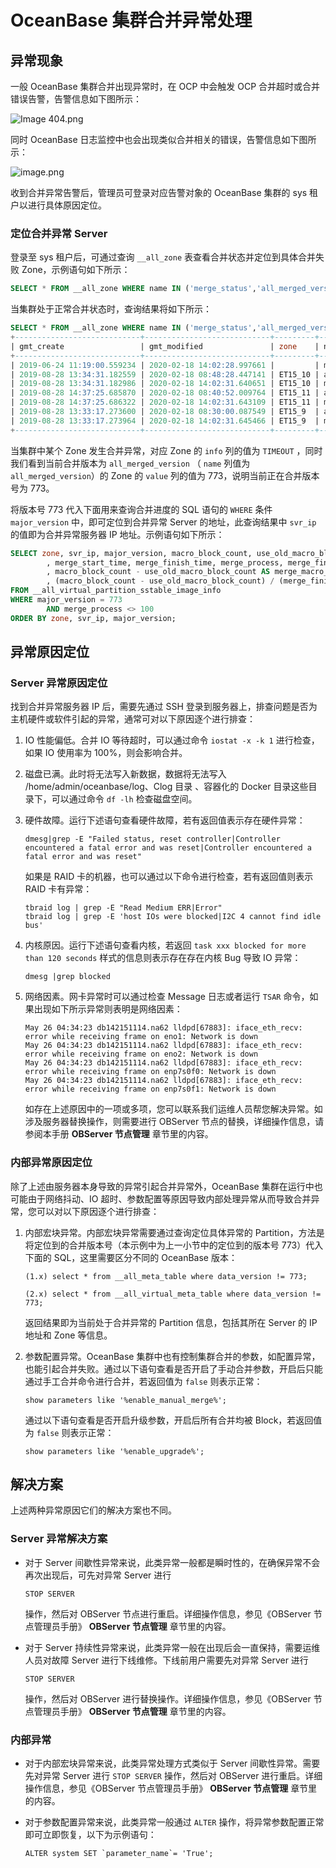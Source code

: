 OceanBase 集群合并异常处理
=======================================

异常现象
-------------------------

一般 OceanBase 集群合并出现异常时，在 OCP 中会触发 OCP 合并超时或合并错误告警，告警信息如下图所示：

![Image 404.png](https://obbusiness-private.oss-cn-shanghai.aliyuncs.com/doc/img/ocp/p199580.png)

同时 OceanBase 日志监控中也会出现类似合并相关的错误，告警信息如下图所示：

![image.png](https://obbusiness-private.oss-cn-shanghai.aliyuncs.com/doc/img/ocp/p199581.png)

收到合并异常告警后，管理员可登录对应告警对象的 OceanBase 集群的 sys 租户以进行具体原因定位。

### 定位合并异常 Server

登录至 sys 租户后，可通过查询 `__all_zone` 表查看合并状态并定位到具体合并失败 Zone，示例语句如下所示：

```sql
SELECT * FROM __all_zone WHERE name IN ('merge_status','all_merged_version');
```

当集群处于正常合并状态时，查询结果将如下所示：

```sql
SELECT * FROM __all_zone WHERE name IN ('merge_status','all_merged_version');
+----------------------------+----------------------------+---------+--------------------+-------+---------+
| gmt_create                 | gmt_modified               | zone    | name               | value | info    |
+----------------------------+----------------------------+---------+--------------------+-------+---------+
| 2019-06-24 11:19:00.559234 | 2020-02-18 14:02:28.997661 |         | merge_status       |     1 | MERGING |
| 2019-08-28 13:34:31.182559 | 2020-02-18 08:48:28.447141 | ET15_10 | all_merged_version |   773 |         |
| 2019-08-28 13:34:31.182986 | 2020-02-18 14:02:31.640651 | ET15_10 | merge_status       |     1 | MERGING |
| 2019-08-28 14:37:25.685870 | 2020-02-18 08:40:52.009764 | ET15_11 | all_merged_version |   773 |         |
| 2019-08-28 14:37:25.686322 | 2020-02-18 14:02:31.643109 | ET15_11 | merge_status       |     1 | MERGING |
| 2019-08-28 13:33:17.273600 | 2020-02-18 08:30:00.087549 | ET15_9  | all_merged_version |   773 |         |
| 2019-08-28 13:33:17.273964 | 2020-02-18 14:02:31.645466 | ET15_9  | merge_status       |     1 | MERGING |
+----------------------------+----------------------------+---------+--------------------+-------+---------+
```

当集群中某个 Zone 发生合并异常，对应 Zone 的 `info` 列的值为 `TIMEOUT` ，同时我们看到当前合并版本为 `all_merged_version` （ `name` 列值为 `all_merged_version`）的 Zone 的 `value` 列的值为 773，说明当前正在合并版本号为 773。

将版本号 773 代入下面用来查询合并进度的 SQL 语句的 `WHERE` 条件 `major_version` 中，即可定位到合并异常 Server 的地址，此查询结果中 `svr_ip` 的值即为合并异常服务器 IP 地址。示例语句如下所示：

```sql
SELECT zone, svr_ip, major_version, macro_block_count, use_old_macro_block_count
        , merge_start_time, merge_finish_time, merge_process, merge_finish_time - merge_start_time AS cost_time
        , macro_block_count - use_old_macro_block_count AS merge_macro_block_count
        , (macro_block_count - use_old_macro_block_count) / (merge_finish_time - merge_start_time) AS avg_per_sec
FROM __all_virtual_partition_sstable_image_info
WHERE major_version = 773
        AND merge_process <> 100
ORDER BY zone, svr_ip, major_version;
```

异常原因定位
---------------------------

### Server 异常原因定位

找到合并异常服务器 IP 后，需要先通过 SSH 登录到服务器上，排查问题是否为主机硬件或软件引起的异常，通常可对以下原因逐个进行排查：

1. IO 性能偏低。合并 IO 等待超时，可以通过命令 `iostat -x -k 1` 进行检查，如果 IO 使用率为 100%，则会影响合并。

2. 磁盘已满。此时将无法写入新数据，数据将无法写入 /home/admin/oceanbase/log、Clog 目录 、容器化的 Docker 目录这些目录下，可以通过命令 `df -lh` 检查磁盘空间。

3. 硬件故障。运行下述语句查看硬件故障，若有返回值表示存在硬件异常：

   ```unknow
   dmesg|grep -E "Failed status, reset controller|Controller encountered a fatal error and was reset|Controller encountered a fatal error and was reset"
   ```

   如果是 RAID 卡的机器，也可以通过以下命令进行检查，若有返回值则表示 RAID 卡有异常：

   ```unknow
   tbraid log | grep -E "Read Medium ERR|Error"
   tbraid log | grep -E 'host IOs were blocked|I2C 4 cannot find idle bus'
   ```

4. 内核原因。运行下述语句查看内核，若返回 `task xxx blocked for more than 120 seconds` 样式的信息则表示存在存在内核 Bug 导致 IO 异常：

   ```unknow
   dmesg |grep blocked
   ```

5. 网络因素。网卡异常时可以通过检查 Message 日志或者运行 `TSAR` 命令，如果出现如下所示异常则表明是网络因素：

   ```unknow
   May 26 04:34:23 db142151114.na62 lldpd[67883]: iface_eth_recv: error while receiving frame on eno1: Network is down
   May 26 04:34:23 db142151114.na62 lldpd[67883]: iface_eth_recv: error while receiving frame on eno2: Network is down
   May 26 04:34:23 db142151114.na62 lldpd[67883]: iface_eth_recv: error while receiving frame on enp7s0f0: Network is down
   May 26 04:34:23 db142151114.na62 lldpd[67883]: iface_eth_recv: error while receiving frame on enp7s0f1: Network is down
   ```

   如存在上述原因中的一项或多项，您可以联系我们运维人员帮您解决异常。如涉及服务器替换操作，则需要进行 OBServer 节点的替换，详细操作信息，请参阅本手册 **OBServer 节点管理** 章节里的内容。

### 内部异常原因定位

除了上述由服务器本身导致的异常引起合并异常外，OceanBase 集群在运行中也可能由于网络抖动、IO 超时、参数配置等原因导致内部处理异常从而导致合并异常，您可以对以下原因逐个进行排查：

1. 内部宏块异常。内部宏块异常需要通过查询定位具体异常的 Partition，方法是将定位到的合并版本号（本示例中为上一小节中的定位到的版本号 773）代入下面的 SQL，这里需要区分不同的 OceanBase 版本：

   ```unknow
   (1.x) select * from __all_meta_table where data_version != 773;
   
   (2.x) select * from __all_virtual_meta_table where data_version != 773;
   ```

   返回结果即为当前处于合并异常的 Partition 信息，包括其所在 Server 的 IP 地址和 Zone 等信息。

2. 参数配置异常。OceanBase 集群中也有控制集群合并的参数，如配置异常，也能引起合并失败。通过以下语句查看是否开启了手动合并参数，开启后只能通过手工合并命令进行合并，若返回值为 `false` 则表示正常：

   ```unknow
   show parameters like '%enable_manual_merge%';
   ```

   通过以下语句查看是否开启升级参数，开启后所有合并均被 Block，若返回值为 `false` 则表示正常：

   ```unknow
   show parameters like '%enable_upgrade%';
   ```

解决方案
-------------------------

上述两种异常原因它们的解决方案也不同。

### Server 异常解决方案

* 对于 Server 间歇性异常来说，此类异常一般都是瞬时性的，在确保异常不会再次出现后，可先对异常 Server 进行

  `STOP SERVER`

  操作，然后对 OBServer 节点进行重启。详细操作信息，参见《OBServer 节点管理员手册》 **OBServer 节点管理** 章节里的内容。
  
* 对于 Server 持续性异常来说，此类异常一般在出现后会一直保持，需要运维人员对故障 Server 进行下线维修。下线前用户需要先对异常 Server 进行

  `STOP SERVER`

  操作，然后对 OBServer 进行替换操作。详细操作信息，参见《OBServer 节点管理员手册》 **OBServer 节点管理** 章节里的内容。
  
### 内部异常

* 对于内部宏块异常来说，此类异常处理方式类似于 Server 间歇性异常。需要先对异常 Server 进行 `STOP SERVER` 操作，然后对 OBServer 进行重启。详细操作信息，参见《OBServer 节点管理员手册》 **OBServer 节点管理** 章节里的内容。

* 对于参数配置异常来说，此类异常一般通过 `ALTER` 操作，将异常参数配置正常即可立即恢复，以下为示例语句：

  ```unknow
  ALTER system SET `parameter_name`= 'True';
  ```

